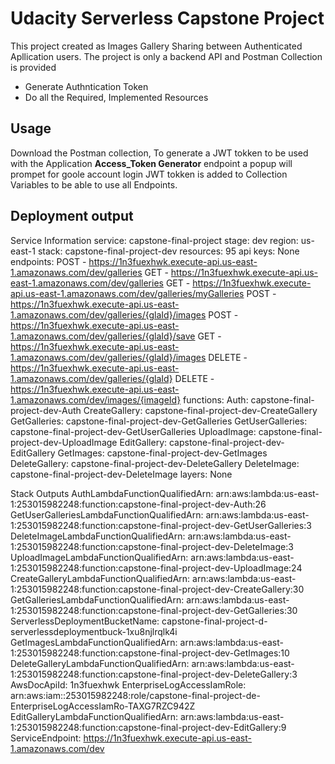 # Udacity Serverless Capstone Project

This project created as Images Gallery Sharing between Authenticated Apllication users.
The project is only a backend API and Postman Collection is provided
- Generate Authntication Token
-  Do all the Required, Implemented  Resources


## Usage

Download the Postman collection, To generate a JWT tokken to be used with the Application
**Access_Token Generator** endpoint a popup will prompet for goole account login
JWT tokken is added to Collection Variables to be able to use all Endpoints.

## Deployment output

Service Information
service: capstone-final-project
stage: dev
region: us-east-1
stack: capstone-final-project-dev
resources: 95
api keys:
  None
endpoints:
  POST - https://1n3fuexhwk.execute-api.us-east-1.amazonaws.com/dev/galleries
  GET - https://1n3fuexhwk.execute-api.us-east-1.amazonaws.com/dev/galleries
  GET - https://1n3fuexhwk.execute-api.us-east-1.amazonaws.com/dev/galleries/myGalleries
  POST - https://1n3fuexhwk.execute-api.us-east-1.amazonaws.com/dev/galleries/{glaId}/images
  POST - https://1n3fuexhwk.execute-api.us-east-1.amazonaws.com/dev/galleries/{glaId}/save
  GET - https://1n3fuexhwk.execute-api.us-east-1.amazonaws.com/dev/galleries/{glaId}/images
  DELETE - https://1n3fuexhwk.execute-api.us-east-1.amazonaws.com/dev/galleries/{glaId}
  DELETE - https://1n3fuexhwk.execute-api.us-east-1.amazonaws.com/dev/images/{imageId}
functions:
  Auth: capstone-final-project-dev-Auth
  CreateGallery: capstone-final-project-dev-CreateGallery
  GetGalleries: capstone-final-project-dev-GetGalleries
  GetUserGalleries: capstone-final-project-dev-GetUserGalleries
  UploadImage: capstone-final-project-dev-UploadImage
  EditGallery: capstone-final-project-dev-EditGallery
  GetImages: capstone-final-project-dev-GetImages
  DeleteGallery: capstone-final-project-dev-DeleteGallery
  DeleteImage: capstone-final-project-dev-DeleteImage
layers:
  None

Stack Outputs
AuthLambdaFunctionQualifiedArn: arn:aws:lambda:us-east-1:253015982248:function:capstone-final-project-dev-Auth:26
GetUserGalleriesLambdaFunctionQualifiedArn: arn:aws:lambda:us-east-1:253015982248:function:capstone-final-project-dev-GetUserGalleries:3
DeleteImageLambdaFunctionQualifiedArn: arn:aws:lambda:us-east-1:253015982248:function:capstone-final-project-dev-DeleteImage:3
UploadImageLambdaFunctionQualifiedArn: arn:aws:lambda:us-east-1:253015982248:function:capstone-final-project-dev-UploadImage:24
CreateGalleryLambdaFunctionQualifiedArn: arn:aws:lambda:us-east-1:253015982248:function:capstone-final-project-dev-CreateGallery:30
GetGalleriesLambdaFunctionQualifiedArn: arn:aws:lambda:us-east-1:253015982248:function:capstone-final-project-dev-GetGalleries:30
ServerlessDeploymentBucketName: capstone-final-project-d-serverlessdeploymentbuck-1xu8njlrqlk4i
GetImagesLambdaFunctionQualifiedArn: arn:aws:lambda:us-east-1:253015982248:function:capstone-final-project-dev-GetImages:10
DeleteGalleryLambdaFunctionQualifiedArn: arn:aws:lambda:us-east-1:253015982248:function:capstone-final-project-dev-DeleteGallery:3
AwsDocApiId: 1n3fuexhwk
EnterpriseLogAccessIamRole: arn:aws:iam::253015982248:role/capstone-final-project-de-EnterpriseLogAccessIamRo-TAXG7RZC942Z
EditGalleryLambdaFunctionQualifiedArn: arn:aws:lambda:us-east-1:253015982248:function:capstone-final-project-dev-EditGallery:9
ServiceEndpoint: https://1n3fuexhwk.execute-api.us-east-1.amazonaws.com/dev